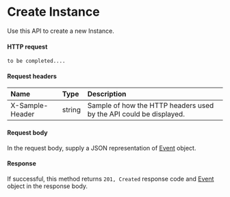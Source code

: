 # Create Instance

Use this API to create a new Instance.
#### HTTP request
<!-- { "blockType": "ignored" } -->
```http
to be completed....
```
#### Request headers
| Name       | Type | Description|
|:---------------|:--------|:----------|
| X-Sample-Header  | string  | Sample of how the HTTP headers used by the API could be displayed.|

#### Request body
In the request body, supply a JSON representation of [Event](../resources/event.md) object.


#### Response
If successful, this method returns `201, Created` response code and [Event](../resources/event.md) object in the response body.
